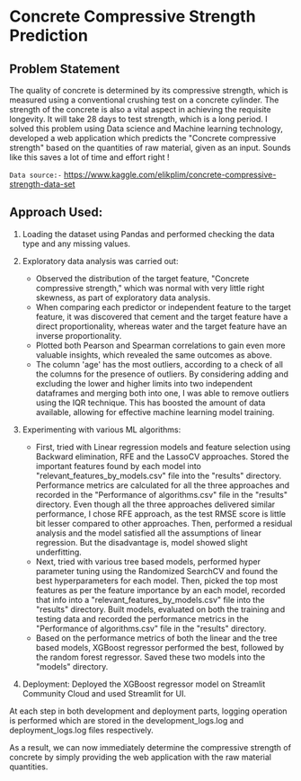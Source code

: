 # Concrete Compressive Strength Prediction


## Problem Statement
The quality of concrete is determined by its compressive strength, which is measured using a conventional crushing test on a concrete cylinder. The strength of the concrete is also a vital aspect in achieving the requisite longevity. It will take 28 days to test strength, which is a long period.
I solved this problem using Data science and Machine learning technology, developed a web application which predicts the "Concrete compressive strength" based on the quantities of raw material, given as an input. Sounds like this saves a lot of time and effort right !

`Data source:-` https://www.kaggle.com/elikplim/concrete-compressive-strength-data-set

## Approach Used:
1. Loading the dataset using Pandas and performed checking the data type and any missing values.
2. Exploratory data analysis was carried out:
    - Observed the distribution of the target feature, "Concrete compressive strength," which was normal with very little right skewness, as part of exploratory data analysis.
    - When comparing each predictor or independent feature to the target feature, it was discovered that cement and the target feature have a direct proportionality, whereas water and the target feature have an inverse proportionality.
    - Plotted both Pearson and Spearman correlations to gain even more valuable insights, which revealed the same outcomes as above.
    - The column 'age' has the most outliers, according to a check of all the columns for the presence of outliers. By considering adding and excluding the lower and higher limits into two independent dataframes and merging both into one, I was able to remove outliers using the IQR technique. This has boosted the amount of data available, allowing for effective machine learning model training. 

3. Experimenting with various ML algorithms:
    - First, tried with Linear regression models and feature selection using Backward elimination, RFE and the LassoCV approaches. Stored the important features found by each model into "relevant_features_by_models.csv" file into the "results" directory. Performance metrics are calculated for all the three approaches and recorded in the "Performance of algorithms.csv" file in the "results" directory. Even though all the three approaches delivered similar performance, I chose RFE approach, as the test RMSE score is little bit lesser compared to other approaches. Then, performed a residual analysis and the model satisfied all the assumptions of linear regression. But the disadvantage is, model showed slight underfitting.
    - Next, tried with various tree based models, performed hyper parameter tuning using the Randomized SearchCV and found the best hyperparameters for each model. Then, picked the top most features as per the feature importance by an each model, recorded that info into a "relevant_features_by_models.csv" file into the "results" directory. Built models, evaluated on both the training and testing data and recorded the performance metrics in the "Performance of algorithms.csv" file in the "results" directory.
    - Based on the performance metrics of both the linear and the tree based models, XGBoost regressor performed the best, followed by the random forest regressor. Saved these two models into the "models" directory.
4. Deployment:
    Deployed the XGBoost regressor model on Streamlit Community Cloud and used Streamlit for UI.

At each step in both development and deployment parts, logging operation is performed which are stored in the development_logs.log and deployment_logs.log files respectively. 

As a result, we can now immediately determine the compressive strength of concrete by simply providing the web application with the raw material quantities. 
